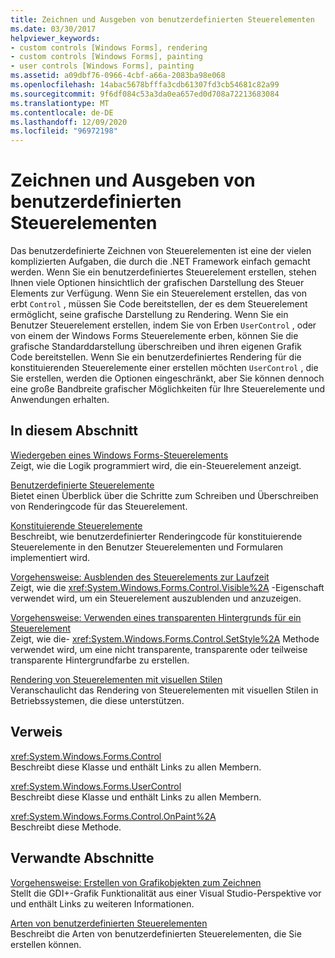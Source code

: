 ```yaml
---
title: Zeichnen und Ausgeben von benutzerdefinierten Steuerelementen
ms.date: 03/30/2017
helpviewer_keywords:
- custom controls [Windows Forms], rendering
- custom controls [Windows Forms], painting
- user controls [Windows Forms], painting
ms.assetid: a09dbf76-0966-4cbf-a66a-2083ba98e068
ms.openlocfilehash: 14abac5678bfffa3cdb61307fd3cb54681c82a99
ms.sourcegitcommit: 9f6df084c53a3da0ea657ed0d708a72213683084
ms.translationtype: MT
ms.contentlocale: de-DE
ms.lasthandoff: 12/09/2020
ms.locfileid: "96972198"
---
```

# <a name="custom-control-painting-and-rendering"></a>Zeichnen und Ausgeben von benutzerdefinierten Steuerelementen
Das benutzerdefinierte Zeichnen von Steuerelementen ist eine der vielen komplizierten Aufgaben, die durch die .NET Framework einfach gemacht werden. Wenn Sie ein benutzerdefiniertes Steuerelement erstellen, stehen Ihnen viele Optionen hinsichtlich der grafischen Darstellung des Steuer Elements zur Verfügung. Wenn Sie ein Steuerelement erstellen, das von erbt `Control` , müssen Sie Code bereitstellen, der es dem Steuerelement ermöglicht, seine grafische Darstellung zu Rendering. Wenn Sie ein Benutzer Steuerelement erstellen, indem Sie von Erben `UserControl` , oder von einem der Windows Forms Steuerelemente erben, können Sie die grafische Standarddarstellung überschreiben und ihren eigenen Grafik Code bereitstellen. Wenn Sie ein benutzerdefiniertes Rendering für die konstituierenden Steuerelemente einer erstellen möchten `UserControl` , die Sie erstellen, werden die Optionen eingeschränkt, aber Sie können dennoch eine große Bandbreite grafischer Möglichkeiten für Ihre Steuerelemente und Anwendungen erhalten.  
  
## <a name="in-this-section"></a>In diesem Abschnitt  
 [Wiedergeben eines Windows Forms-Steuerelements](rendering-a-windows-forms-control.md)  
 Zeigt, wie die Logik programmiert wird, die ein-Steuerelement anzeigt.  
  
 [Benutzerdefinierte Steuerelemente](user-drawn-controls.md)  
 Bietet einen Überblick über die Schritte zum Schreiben und Überschreiben von Renderingcode für das Steuerelement.  
  
 [Konstituierende Steuerelemente](constituent-controls.md)  
 Beschreibt, wie benutzerdefinierter Renderingcode für konstituierende Steuerelemente in den Benutzer Steuerelementen und Formularen implementiert wird.  
  
 [Vorgehensweise: Ausblenden des Steuerelements zur Laufzeit](how-to-make-your-control-invisible-at-run-time.md)  
 Zeigt, wie die <xref:System.Windows.Forms.Control.Visible%2A> -Eigenschaft verwendet wird, um ein Steuerelement auszublenden und anzuzeigen.  
  
 [Vorgehensweise: Verwenden eines transparenten Hintergrunds für ein Steuerelement](how-to-give-your-control-a-transparent-background.md)  
 Zeigt, wie die- <xref:System.Windows.Forms.Control.SetStyle%2A> Methode verwendet wird, um eine nicht transparente, transparente oder teilweise transparente Hintergrundfarbe zu erstellen.  
  
 [Rendering von Steuerelementen mit visuellen Stilen](rendering-controls-with-visual-styles.md)  
 Veranschaulicht das Rendering von Steuerelementen mit visuellen Stilen in Betriebssystemen, die diese unterstützen.  
  
## <a name="reference"></a>Verweis  
 <xref:System.Windows.Forms.Control>  
 Beschreibt diese Klasse und enthält Links zu allen Membern.  
  
 <xref:System.Windows.Forms.UserControl>  
 Beschreibt diese Klasse und enthält Links zu allen Membern.  
  
 <xref:System.Windows.Forms.Control.OnPaint%2A>  
 Beschreibt diese Methode.  
  
## <a name="related-sections"></a>Verwandte Abschnitte  
 [Vorgehensweise: Erstellen von Grafikobjekten zum Zeichnen](../advanced/how-to-create-graphics-objects-for-drawing.md)  
 Stellt die GDI+-Grafik Funktionalität aus einer Visual Studio-Perspektive vor und enthält Links zu weiteren Informationen.  
  
 [Arten von benutzerdefinierten Steuerelementen](varieties-of-custom-controls.md)  
 Beschreibt die Arten von benutzerdefinierten Steuerelementen, die Sie erstellen können.
